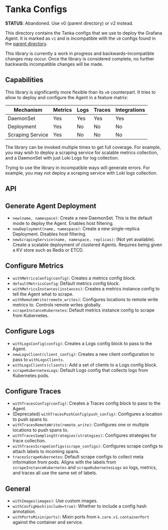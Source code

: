 # Tanka Configs

**STATUS**: Abandoned. Use v0 (parent directory) or v2 instead.

This directory contains the Tanka configs that we use to deploy the Grafana
Agent. It is marked as `v1` and is incompatible with the `v0` configs
found in the [parent directory](../).

This library is currently a work in progress and backwards-incompatible changes
may occur. Once the library is considered complete, no further backwards
incompatible changes will be made.

## Capabilities

This library is significantly more flexible than its `v0` counterpart. It tries
to allow to deploy and configure the Agent in a feature matrix:

| Mechanism        | Metrics | Logs      | Traces | Integrations |
| ---------------- | ------- | --------- | ------ | ------------ |
| DaemonSet        | Yes     | Yes       | Yes    | Yes          |
| Deployment       | Yes     | No        | No     | No           |
| Scraping Service | Yes     | No        | No     | No           |

The library can be invoked multiple times to get full coverage. For example, you
may wish to deploy a scraping service for scalable metrics collection, and a
DaemonSet with just Loki Logs for log collection.

Trying to use the library in incompatible ways will generate errors. For
example, you may not deploy a scraping service with Loki logs collection.

## API

## Generate Agent Deployment

- `new(name, namespace)`: Create a new DaemonSet. This is the default mode to
  deploy the Agent.  Enables host filtering.
- `newDeployment(name, namespace)`: Create a new single-replica Deployment.
  Disables host filtering.
- `newScrapingService(name, namespace, replicas)`: (Not yet available). Create a
  scalable deployment of clustered Agents. Requires being given a KV store such as Redis or ETCD.

## Configure Metrics

- `withMetricsConfig(config)`: Creates a metrics config block.
- `defaultMetricsConfig`: Default metrics config block.
- `withMetricsInstances(instances)`: Creates a metrics instance config to
  tell the Agent what to scrape.
- `withRemoteWrite(remote_writes)`: Configures locations to remote write metrics
   to. Controls remote writes globally.
- `scrapeInstanceKubernetes`: Default metrics instance config to scrape from
  Kubernetes.

## Configure Logs

- `withLogsConfig(config)`: Creates a Logs config block to pass to the Agent.
- `newLogsClient(client_config)`: Creates a new client configuration to pass
  to `withLogsClients`.
- `withLogsClients(clients)`: Add a set of clients to a Logs config block.
- `scrapeKubernetesLogs`: Default Logs config that collects logs from Kubernetes
  pods.

## Configure Traces

- `withTracesConfig(config)`: Creates a Traces config block to pass to the Agent.
- (Deprecated) `withTracesPushConfig(push_config)`: Configures a location to push spans to.
- `withTracesRemoteWrite(remote_write)`: Configures one or multiple locations to push spans to.
- `withTracesSamplingStrategies(strategies)`: Configures strategies for trace collection.
- `withTracesScrapeConfigs(scrape_configs)`: Configures scrape configs to attach
   labels to incoming spans.
- `tracesScrapeKubernetes`: Default scrape configs to collect meta information
   from pods. Aligns with the labels from `scrapeInstanceKubernetes` and
   `scrapeKubernetesLogs` so logs, metrics, and traces all use the same set of
   labels.

## General

- `withImages(images)`: Use custom images.
- `withConfigHash(include=true)`: Whether to include a config hash annotation.
- `withPortsMixin(ports)`: Mixin ports from `k.core.v1.containerPort` against
   the container and service.
